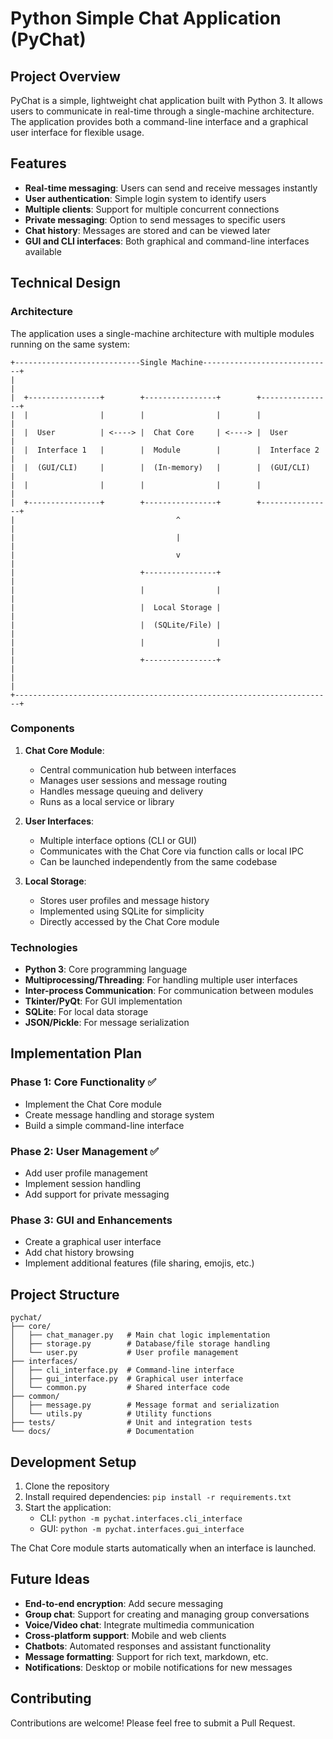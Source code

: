 # Python Simple Chat Application (PyChat)

## Project Overview

PyChat is a simple, lightweight chat application built with Python 3. It allows users to communicate in real-time through a single-machine architecture. The application provides both a command-line interface and a graphical user interface for flexible usage.

## Features

- **Real-time messaging**: Users can send and receive messages instantly
- **User authentication**: Simple login system to identify users
- **Multiple clients**: Support for multiple concurrent connections
- **Private messaging**: Option to send messages to specific users
- **Chat history**: Messages are stored and can be viewed later
- **GUI and CLI interfaces**: Both graphical and command-line interfaces available

## Technical Design

### Architecture

The application uses a single-machine architecture with multiple modules running on the same system:

```
+----------------------------Single Machine-----------------------------+
|                                                                       |
|  +----------------+        +----------------+        +----------------+
|  |                |        |                |        |                |
|  |  User          | <----> |  Chat Core     | <----> |  User          |
|  |  Interface 1   |        |  Module        |        |  Interface 2   |
|  |  (GUI/CLI)     |        |  (In-memory)   |        |  (GUI/CLI)     |
|  |                |        |                |        |                |
|  +----------------+        +----------------+        +----------------+
|                                    ^                                  |
|                                    |                                  |
|                                    v                                  |
|                            +----------------+                         |
|                            |                |                         |
|                            |  Local Storage |                         |
|                            |  (SQLite/File) |                         |
|                            |                |                         |
|                            +----------------+                         |
|                                                                       |
+-----------------------------------------------------------------------+
```

### Components

1. **Chat Core Module**:

   - Central communication hub between interfaces
   - Manages user sessions and message routing
   - Handles message queuing and delivery
   - Runs as a local service or library

2. **User Interfaces**:

   - Multiple interface options (CLI or GUI)
   - Communicates with the Chat Core via function calls or local IPC
   - Can be launched independently from the same codebase

3. **Local Storage**:
   - Stores user profiles and message history
   - Implemented using SQLite for simplicity
   - Directly accessed by the Chat Core module

### Technologies

- **Python 3**: Core programming language
- **Multiprocessing/Threading**: For handling multiple user interfaces
- **Inter-process Communication**: For communication between modules
- **Tkinter/PyQt**: For GUI implementation
- **SQLite**: For local data storage
- **JSON/Pickle**: For message serialization

## Implementation Plan

### Phase 1: Core Functionality ✅

- Implement the Chat Core module
- Create message handling and storage system
- Build a simple command-line interface

### Phase 2: User Management ✅

- Add user profile management
- Implement session handling
- Add support for private messaging

### Phase 3: GUI and Enhancements

- Create a graphical user interface
- Add chat history browsing
- Implement additional features (file sharing, emojis, etc.)

## Project Structure

```
pychat/
├── core/
│   ├── chat_manager.py   # Main chat logic implementation
│   ├── storage.py        # Database/file storage handling
│   └── user.py           # User profile management
├── interfaces/
│   ├── cli_interface.py  # Command-line interface
│   ├── gui_interface.py  # Graphical user interface
│   └── common.py         # Shared interface code
├── common/
│   ├── message.py        # Message format and serialization
│   └── utils.py          # Utility functions
├── tests/                # Unit and integration tests
└── docs/                 # Documentation
```

## Development Setup

1. Clone the repository
2. Install required dependencies: `pip install -r requirements.txt`
3. Start the application:
   - CLI: `python -m pychat.interfaces.cli_interface`
   - GUI: `python -m pychat.interfaces.gui_interface`

The Chat Core module starts automatically when an interface is launched.

## Future Ideas

- **End-to-end encryption**: Add secure messaging
- **Group chat**: Support for creating and managing group conversations
- **Voice/Video chat**: Integrate multimedia communication
- **Cross-platform support**: Mobile and web clients
- **Chatbots**: Automated responses and assistant functionality
- **Message formatting**: Support for rich text, markdown, etc.
- **Notifications**: Desktop or mobile notifications for new messages

## Contributing

Contributions are welcome! Please feel free to submit a Pull Request.
